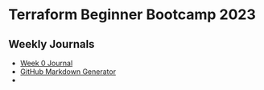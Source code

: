 # Terraform Beginner Bootcamp 2023
[](pics/Terraform_bootcamp_infra.png)
## Weekly Journals
- [Week 0 Journal](journal/week0)
- [GitHub Markdown Generator](https://ecotrust-canada.github.io/markdown-toc/https://ecotrust-canada.github.io/markdown-toc/)
- 
